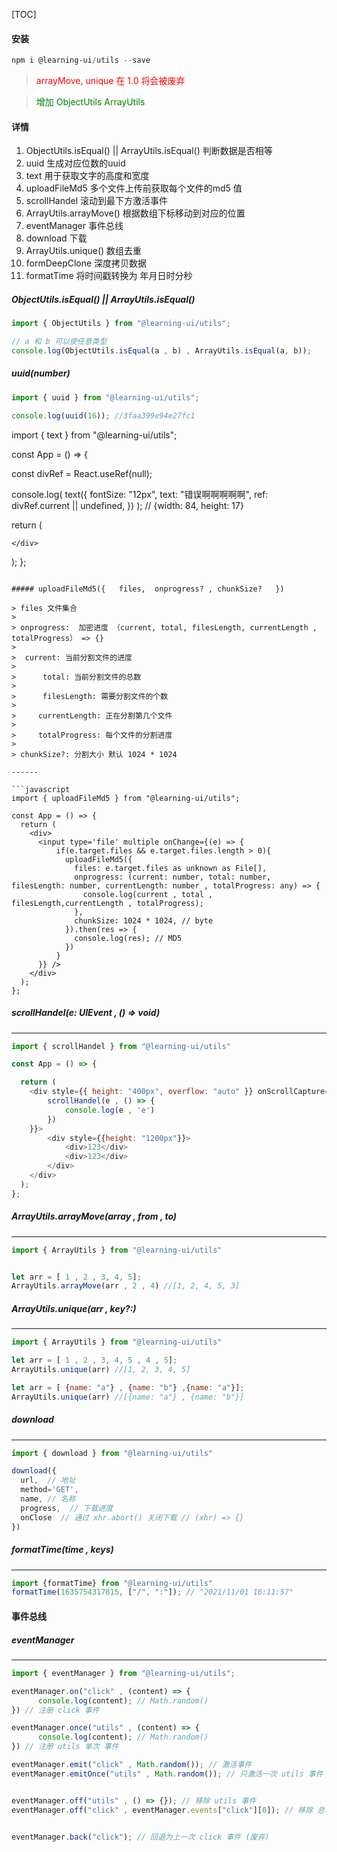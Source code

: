 [TOC]


#### 安装

```powershell
npm i @learning-ui/utils --save
```


> <div style="color:red">arrayMove, unique 在 1.0 将会被废弃</div>

> <div style="color:green">增加 ObjectUtils ArrayUtils </div>

#### 详情
  
1. ObjectUtils.isEqual() || ArrayUtils.isEqual() 判断数据是否相等
2. uuid 生成对应位数的uuid
3. text 用于获取文字的高度和宽度
4. uploadFileMd5 多个文件上传前获取每个文件的md5 值
5. scrollHandel 滚动到最下方激活事件
6. ArrayUtils.arrayMove() 根据数组下标移动到对应的位置
7. eventManager 事件总线
8. download 下载
9. ArrayUtils.unique() 数组去重
10. formDeepClone 深度拷贝数据
11. formatTime 将时间戳转换为 年月日时分秒 



##### ObjectUtils.isEqual() || ArrayUtils.isEqual()

```javascript
import { ObjectUtils } from "@learning-ui/utils";

// a 和 b 可以使任意类型
console.log(ObjectUtils.isEqual(a , b) , ArrayUtils.isEqual(a, b));
```

##### uuid(number)

```javascript
import { uuid } from "@learning-ui/utils";

console.log(uuid(16)); //3faa399e94e27fc1
```

import { text } from "@learning-ui/utils";

const App = () => {

  const divRef = React.useRef(null);

  console.log(
    text({
      fontSize: "12px",
      text: "错误啊啊啊啊啊",
      ref: divRef.current || undefined,
  	})
  ); // {width: 84, height: 17}
  

  return (
    <div ref={divRef}>
      
    </div>
  );
};
```

##### uploadFileMd5({	files,  onprogress? , chunkSize?   })

> files 文件集合
>
> onprogress:  加密进度 （current, total, filesLength, currentLength , totalProgress） => {}
>
> ​	current: 当前分割文件的进度
>
> ​     total: 当前分割文件的总数
>
> ​     filesLength: 需要分割文件的个数
>
> ​    currentLength: 正在分割第几个文件
>
> ​    totalProgress: 每个文件的分割进度 
>
> chunkSize?: 分割大小 默认 1024 * 1024

------

```javascript
import { uploadFileMd5 } from "@learning-ui/utils";

const App = () => {
  return (
    <div>
      <input type='file' multiple onChange={(e) => { 
          if(e.target.files && e.target.files.length > 0){
            uploadFileMd5({
              files: e.target.files as unknown as File[],
              onprogress: (current: number, total: number, filesLength: number, currentLength: number , totalProgress: any) => {
                console.log(current , total , filesLength,currentLength , totalProgress);
              },
              chunkSize: 1024 * 1024, // byte
            }).then(res => {
              console.log(res); // MD5
            })
          }
      }} />
    </div>
  );
};
```

##### scrollHandel(e: UIEvent , () => void)

------

```javascript
import { scrollHandel } from "@learning-ui/utils"

const App = () => {

  return (
    <div style={{ height: "400px", overflow: "auto" }} onScrollCapture={(e) => {
        scrollHandel(e , () => {
            console.log(e , 'e')
        })
    }}>
        <div style={{height: "1200px"}}>
            <div>123</div>
            <div>123</div>
        </div>
    </div>
  );
};
```

##### ArrayUtils.arrayMove(array , from , to)

------

```javascript
import { ArrayUtils } from "@learning-ui/utils"


let arr = [ 1 , 2 , 3, 4, 5];
ArrayUtils.arrayMove(arr , 2 , 4) //[1, 2, 4, 5, 3]
```

##### ArrayUtils.unique(arr , key?:)

------

```javascript
import { ArrayUtils } from "@learning-ui/utils"

let arr = [ 1 , 2 , 3, 4, 5 , 4 , 5];
ArrayUtils.unique(arr) //[1, 2, 3, 4, 5]

let arr = [ {name: "a"} , {name: "b"} ,{name: "a"}];
ArrayUtils.unique(arr) //[{name: "a"} , {name: "b"}]

```

##### download

------

```javascript
import { download } from "@learning-ui/utils"

download({ 
  url,  // 地址
  method='GET', 
  name, // 名称
  progress,  // 下载进度
  onClose  // 通过 xhr.abort() 关闭下载 // (xhr) => {}
})
```

##### formatTime(time , keys)
------
```javascript
import {formatTime} from "@learning-ui/utils"
formatTime(1635754317815, ["/", ":"]); // "2021/11/01 16:11:57"

```

#### 事件总线

##### eventManager

------

```javascript
import { eventManager } from "@learning-ui/utils";

eventManager.on("click" , (content) => {
      console.log(content); // Math.random()
}) // 注册 click 事件

eventManager.once("utils" , (content) => {
      console.log(content); // Math.random()
}) // 注册 utils 单次 事件

eventManager.emit("click" , Math.random()); // 激活事件
eventManager.emitOnce("utils" , Math.random()); // 只激活一次 utils 事件


eventManager.off("utils" , () => {}); // 移除 utils 事件
eventManager.off("click" , eventManager.events["click"][0]); // 移除 总事件中click 事件 第一个事件


eventManager.back("click"); // 回退为上一次 click 事件 (废弃)
```
